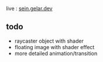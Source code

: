 
live : [sein.gelar.dev](https://sein.gelar.dev/)


## todo


- raycaster object with shader
- floating image with shader effect
- more detailed animation/transition
